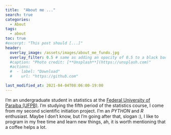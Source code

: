 ```yaml
---
title:  "About me ..."
search: true
categories: 
  - About
tags:
  - about
toc: true
#excerpt: "This post should [...]"
header:
  overlay_image: /assets/images/about_me_fundo.jpg
  overlay_filter: 0.5 # same as adding an opacity of 0.5 to a black background
  #caption: "Photo credit: [**Unsplash**](https://unsplash.com)"
  #actions:
  #  - label: "Download"
  #    url: "https://github.com"

last_modified_at: 2021-04-04T08:06:00-19:00
---
```


I’m an undergraduate student in statistics at the [Federal University of Paraiba (UFPB)](https://www.ufpb.br/). I’m studying the fifth period of the statistics course, I come from my second scientific initiation project. I'm an *PYTHON* and *R* enthusiast. Maybe I don’t know, but I’m going after that, slogan :), I like to program in my free time and learn new things, ah, it is worth mentioning that a coffee helps a lot.